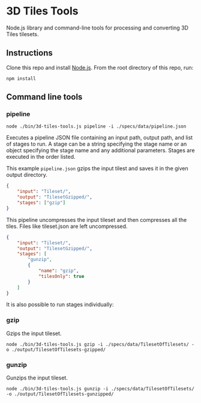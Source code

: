 # 3D Tiles Tools

Node.js library and command-line tools for processing and converting 3D Tiles tilesets.

## Instructions

Clone this repo and install [Node.js](http://nodejs.org/).  From the root directory of this repo, run:
```
npm install
```

## Command line tools

### pipeline

```
node ./bin/3d-tiles-tools.js pipeline -i ./specs/data/pipeline.json
```

Executes a pipeline JSON file containing an input path, output path, and list of stages to run.
A stage can be a string specifying the stage name or an object specifying the stage name and any additional parameters.
Stages are executed in the order listed.

This example `pipeline.json` gzips the input tilest and saves it in the given output directory.

```json
{
    "input": "Tileset/",
    "output": "TilesetGzipped/",
    "stages": ["gzip"]
}
```

This pipeline uncompresses the input tileset and then compresses all the tiles. Files like tileset.json are left uncompressed.

```json
{
    "input": "Tileset/",
    "output": "TilesetGzipped/",
    "stages": [
        "gunzip",
        {
            "name": "gzip",
            "tilesOnly": true
        }
    ]
}
```


It is also possible to run stages individually:

### gzip

Gzips the input tileset.

```
node ./bin/3d-tiles-tools.js gzip -i ./specs/data/TilesetOfTilesets/ -o ./output/TilesetOfTilesets-gzipped/
```

### gunzip

Gunzips the input tileset.

```
node ./bin/3d-tiles-tools.js gunzip -i ./specs/data/TilesetOfTilesets/ -o ./output/TilesetOfTilesets-gunzipped/

```
